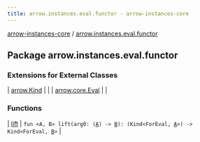 ```yaml
---
title: arrow.instances.eval.functor - arrow-instances-core
---
```


[arrow-instances-core](../index.html) / [arrow.instances.eval.functor](./index.html)

## Package arrow.instances.eval.functor

### Extensions for External Classes

| [arrow.Kind](arrow.-kind/index.html) |  |
| [arrow.core.Eval](arrow.core.-eval/index.html) |  |

### Functions

| [lift](lift.html) | `fun <A, B> lift(arg0: (`[`A`](lift.html#A)`) -> `[`B`](lift.html#B)`): (Kind<ForEval, `[`A`](lift.html#A)`>) -> Kind<ForEval, `[`B`](lift.html#B)`>` |

